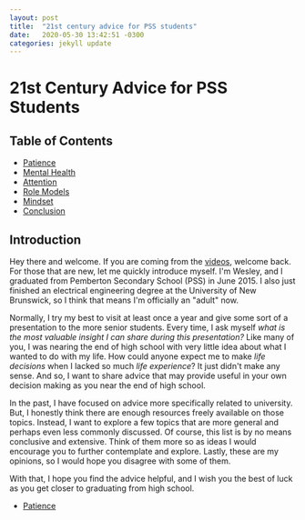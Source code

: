 ```yaml
---
layout: post
title:  "21st century advice for PSS students"
date:   2020-05-30 13:42:51 -0300
categories: jekyll update
---
```

# 21st Century Advice for PSS Students

## Table of Contents

- [Patience](https://wfinck97.github.io/welcome/jekyll/update/2020/05/30/Patience.html)
- [Mental Health](https://wfinck97.github.io/welcome/jekyll/update/2020/05/30/Mental-Health.html)
- [Attention](https://wfinck97.github.io/welcome/jekyll/update/2020/05/30/Attention.html)
- [Role Models](https://wfinck97.github.io/welcome/jekyll/update/2020/05/30/Role-Models.html)
- [Mindset](https://wfinck97.github.io/welcome/jekyll/update/2020/05/30/Mindset.html)
- [Conclusion](https://wfinck97.github.io/welcome/jekyll/update/2020/05/30/PSS-Conclusion.html)

## Introduction
Hey there and welcome. If you are coming from the [videos](https://www.youtube.com/watch?v=z6W5aD8oZJc&list=PL8L7SDrr8f1aFSDtzELy86OrvI50macpU), welcome back. For those that are new, let me quickly introduce myself. I'm Wesley, and I graduated from Pemberton Secondary School (PSS) in June 2015. I also just finished an electrical engineering degree at the University of New Brunswick, so I think that means I'm officially an "adult" now. 

Normally, I try my best to visit at least once a year and give some sort of a presentation to the more senior students. Every time, I ask myself *what is the most valuable insight I can share during this presentation?* Like many of you, I was nearing the end of high school with very little idea about what I wanted to do with my life. How could anyone expect me to make *life decisions* when I lacked so much *life experience*? It just didn't make any sense. And so, I want to share advice that may provide useful in your own decision making as you near the end of high school.

In the past, I have focused on advice more specifically related to university. But, I honestly think there are enough resources freely available on those topics. Instead, I want to explore a few topics that are more general and perhaps even less commonly discussed. Of course, this list is by no means conclusive and extensive. Think of them more so as ideas I would encourage you to further contemplate and explore. Lastly, these are my opinions, so I would hope you disagree with some of them.

With that, I hope you find the advice helpful, and I wish you the best of luck as you get closer to graduating from high school.

- [Patience](https://wfinck97.github.io/welcome/jekyll/update/2020/05/30/Patience.html)